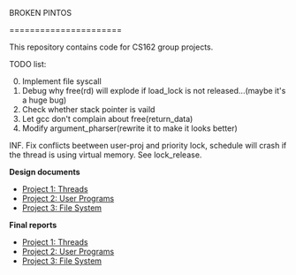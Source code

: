 BROKEN PINTOS

======================

This repository contains code for CS162 group projects.

TODO list:

0. Implement file syscall
1. Debug why free(rd) will explode if load_lock is not released...(maybe it's a huge bug)
2. Check whether stack pointer is vaild
3. Let gcc don't complain about free(return_data)
4. Modify argument_pharser(rewrite it to make it looks better)

INF. Fix conflicts beetween user-proj and priority lock, schedule will
       crash if the thread is using virtual memory. See lock_release. 






**Design documents**

* [Project 1: Threads](doc/project1.md)
* [Project 2: User Programs](doc/project2.md)
* [Project 3: File System](doc/project3.md)

**Final reports**

* [Project 1: Threads](reports/project1.md)
* [Project 2: User Programs](reports/project2.md)
* [Project 3: File System](reports/project3.md)

